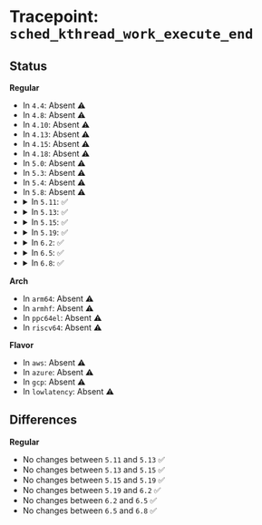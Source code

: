 # Tracepoint: <code>sched_kthread_work_execute_end</code>

## Status
<b>Regular</b>
<ul>
<li>
In <code>4.4</code>: Absent ⚠️
</li>
<li>
In <code>4.8</code>: Absent ⚠️
</li>
<li>
In <code>4.10</code>: Absent ⚠️
</li>
<li>
In <code>4.13</code>: Absent ⚠️
</li>
<li>
In <code>4.15</code>: Absent ⚠️
</li>
<li>
In <code>4.18</code>: Absent ⚠️
</li>
<li>
In <code>5.0</code>: Absent ⚠️
</li>
<li>
In <code>5.3</code>: Absent ⚠️
</li>
<li>
In <code>5.4</code>: Absent ⚠️
</li>
<li>
In <code>5.8</code>: Absent ⚠️
</li>
<li>
<details>
<summary>In <code>5.11</code>: ✅</summary>

Event:

```c
struct trace_event_raw_sched_kthread_work_execute_end {
    struct trace_entry ent;
    void *work;
    void *function;
    char __data[0];
};
```
Function:

```c
void trace_event_raw_event_sched_kthread_work_execute_end(void *__data, struct kthread_work *work, kthread_work_func_t function);
```
</details>
</li>
<li>
<details>
<summary>In <code>5.13</code>: ✅</summary>

Event:

```c
struct trace_event_raw_sched_kthread_work_execute_end {
    struct trace_entry ent;
    void *work;
    void *function;
    char __data[0];
};
```
Function:

```c
void trace_event_raw_event_sched_kthread_work_execute_end(void *__data, struct kthread_work *work, kthread_work_func_t function);
```
</details>
</li>
<li>
<details>
<summary>In <code>5.15</code>: ✅</summary>

Event:

```c
struct trace_event_raw_sched_kthread_work_execute_end {
    struct trace_entry ent;
    void *work;
    void *function;
    char __data[0];
};
```
Function:

```c
void trace_event_raw_event_sched_kthread_work_execute_end(void *__data, struct kthread_work *work, kthread_work_func_t function);
```
</details>
</li>
<li>
<details>
<summary>In <code>5.19</code>: ✅</summary>

Event:

```c
struct trace_event_raw_sched_kthread_work_execute_end {
    struct trace_entry ent;
    void *work;
    void *function;
    char __data[0];
};
```
Function:

```c
void trace_event_raw_event_sched_kthread_work_execute_end(void *__data, struct kthread_work *work, kthread_work_func_t function);
```
</details>
</li>
<li>
<details>
<summary>In <code>6.2</code>: ✅</summary>

Event:

```c
struct trace_event_raw_sched_kthread_work_execute_end {
    struct trace_entry ent;
    void *work;
    void *function;
    char __data[0];
};
```
Function:

```c
void trace_event_raw_event_sched_kthread_work_execute_end(void *__data, struct kthread_work *work, kthread_work_func_t function);
```
</details>
</li>
<li>
<details>
<summary>In <code>6.5</code>: ✅</summary>

Event:

```c
struct trace_event_raw_sched_kthread_work_execute_end {
    struct trace_entry ent;
    void *work;
    void *function;
    char __data[0];
};
```
Function:

```c
void trace_event_raw_event_sched_kthread_work_execute_end(void *__data, struct kthread_work *work, kthread_work_func_t function);
```
</details>
</li>
<li>
<details>
<summary>In <code>6.8</code>: ✅</summary>

Event:

```c
struct trace_event_raw_sched_kthread_work_execute_end {
    struct trace_entry ent;
    void *work;
    void *function;
    char __data[0];
};
```
Function:

```c
void trace_event_raw_event_sched_kthread_work_execute_end(void *__data, struct kthread_work *work, kthread_work_func_t function);
```
</details>
</li>
</ul>
<b>Arch</b>
<ul>
<li>
In <code>arm64</code>: Absent ⚠️
</li>
<li>
In <code>armhf</code>: Absent ⚠️
</li>
<li>
In <code>ppc64el</code>: Absent ⚠️
</li>
<li>
In <code>riscv64</code>: Absent ⚠️
</li>
</ul>
<b>Flavor</b>
<ul>
<li>
In <code>aws</code>: Absent ⚠️
</li>
<li>
In <code>azure</code>: Absent ⚠️
</li>
<li>
In <code>gcp</code>: Absent ⚠️
</li>
<li>
In <code>lowlatency</code>: Absent ⚠️
</li>
</ul>

## Differences
<b>Regular</b>
<ul>
<li>
No changes between <code>5.11</code> and <code>5.13</code> ✅
</li>
<li>
No changes between <code>5.13</code> and <code>5.15</code> ✅
</li>
<li>
No changes between <code>5.15</code> and <code>5.19</code> ✅
</li>
<li>
No changes between <code>5.19</code> and <code>6.2</code> ✅
</li>
<li>
No changes between <code>6.2</code> and <code>6.5</code> ✅
</li>
<li>
No changes between <code>6.5</code> and <code>6.8</code> ✅
</li>
</ul>
